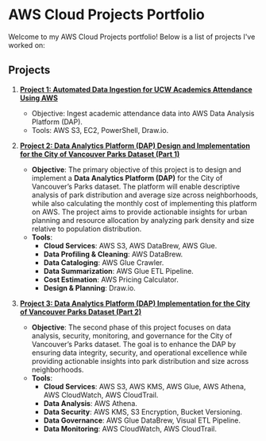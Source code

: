 # AWS Cloud Projects Portfolio

Welcome to my AWS Cloud Projects portfolio! Below is a list of projects I've worked on:

## Projects
1. **[Project 1: Automated Data Ingestion for UCW Academics Attendance Using AWS](./Auto_Data_Ingestion)**
   - Objective: Ingest academic attendance data into AWS Data Analysis Platform (DAP).
   - Tools: AWS S3, EC2, PowerShell, Draw.io.

2. **[Project 2:  Data Analytics Platform (DAP) Design and Implementation for the City of Vancouver Parks Dataset (Part 1)](./DAP_design_for_COV)**
   - **Objective**: The primary objective of this project is to design and implement a **Data Analytics Platform (DAP)** for the City of Vancouver’s Parks dataset. The platform will enable descriptive analysis of park distribution and average size across neighborhoods, while also calculating the monthly cost of implementing this platform on AWS. The project aims to provide actionable insights for urban planning and resource allocation by analyzing park density and size relative to population distribution.
   - **Tools**:
     - **Cloud Services**: AWS S3, AWS DataBrew, AWS Glue.
     - **Data Profiling & Cleaning**: AWS DataBrew.
     - **Data Cataloging**: AWS Glue Crawler.
     - **Data Summarization**: AWS Glue ETL Pipeline.
     - **Cost Estimation**: AWS Pricing Calculator.
     - **Design & Planning**: Draw.io.


2. **[Project 3:  Data Analytics Platform (DAP) Implementation for the City of Vancouver Parks Dataset (Part 2)](./https://github.com/sumiya13/AWS-Cloud-Project/tree/main/DAP_Design_COV_Part%202)**
   - **Objective**: The second phase of this project focuses on data analysis, security, monitoring, and governance for the City of Vancouver’s Parks dataset. The goal is to enhance the DAP by ensuring data integrity, security, and operational excellence while providing actionable insights into park distribution and size across neighborhoods.
   - **Tools**:
      - **Cloud Services**: AWS S3, AWS KMS, AWS Glue, AWS Athena, AWS CloudWatch, AWS CloudTrail.
      - **Data Analysis**: AWS Athena.
      - **Data Security**: AWS KMS, S3 Encryption, Bucket Versioning.
      - **Data Governance**: AWS Glue DataBrew, Visual ETL Pipeline.
      - **Data Monitoring**: AWS CloudWatch, AWS CloudTrail.
